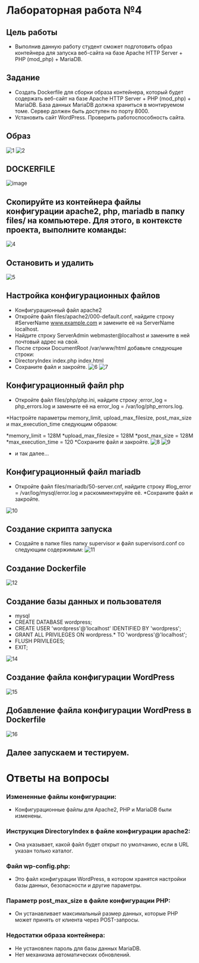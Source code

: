# Лабораторная работа №4
## Цель работы
* Выполнив данную работу студент сможет подготовить образ контейнера для запуска веб-сайта на базе Apache HTTP Server + PHP (mod_php) + MariaDB.

## Задание
* Создать Dockerfile для сборки образа контейнера, который будет содержать веб-сайт на базе Apache HTTP Server + PHP (mod_php) + MariaDB. База данных MariaDB должна храниться в монтируемом томе. Сервер должен быть доступен по порту 8000.
* Установить сайт WordPress. Проверить работоспособность сайта.

## Образ
![1](https://github.com/Iulia1511/containers04/assets/159126852/682b58b8-444f-4dd6-93bc-65d481faaa41)
![2](https://github.com/Iulia1511/containers04/assets/159126852/30c4e621-d795-4e55-b121-c29e6340d033)
## DOCKERFILE 
![image](https://github.com/Iulia1511/containers04/assets/159126852/b1ef73be-b5b7-4690-bf65-f394fc0f2c84)
## Скопируйте из контейнера файлы конфигурации apache2, php, mariadb в папку files/ на компьютере. Для этого, в контексте проекта, выполните команды:
![4](https://github.com/Iulia1511/containers04/assets/159126852/5c7b590b-b222-4bd3-85a5-65ae69ada35a)
## Остановить и удалить
![5](https://github.com/Iulia1511/containers04/assets/159126852/b89ef092-8a86-44af-acb9-a4403d9952f0)
## Настройка конфигурационных файлов
* Конфигурационный файл apache2
* Откройте файл files/apache2/000-default.conf, найдите строку #ServerName www.example.com и замените её на ServerName localhost.
* Найдите строку ServerAdmin webmaster@localhost и замените в ней почтовый адрес на свой.
* После строки DocumentRoot /var/www/html добавьте следующие строки:
* DirectoryIndex index.php index.html
* Сохраните файл и закройте.
  ![6](https://github.com/Iulia1511/containers04/assets/159126852/e6c0c338-e67f-4aaf-93fc-6b2803bdea71)
![7](https://github.com/Iulia1511/containers04/assets/159126852/dc081553-215d-455a-b880-744a2504a36e)

## Конфигурационный файл php
* Откройте файл files/php/php.ini, найдите строку ;error_log = php_errors.log и замените её на error_log = /var/log/php_errors.log.

*Настройте параметры memory_limit, upload_max_filesize, post_max_size и max_execution_time следующим образом:

*memory_limit = 128M
*upload_max_filesize = 128M
*post_max_size = 128M
*max_execution_time = 120
*Сохраните файл и закройте.
![8](https://github.com/Iulia1511/containers04/assets/159126852/74e513ed-a304-4664-9d83-2370c2d654af)
![9](https://github.com/Iulia1511/containers04/assets/159126852/05f8ace3-bc71-44b1-9476-a1a0469a31ee)
* и так далее...
## Конфигурационный файл mariadb
* Откройте файл files/mariadb/50-server.cnf, найдите строку #log_error = /var/log/mysql/error.log и раскомментируйте её.
*Сохраните файл и закройте.

![10](https://github.com/Iulia1511/containers04/assets/159126852/3f4555d3-ef01-4f78-9d32-6f008c32d7a9)
## Создание скрипта запуска
* Создайте в папке files папку supervisor и файл supervisord.conf со следующим содержимым:
![11](https://github.com/Iulia1511/containers04/assets/159126852/65f0820e-1e91-4949-8b8a-41795b63df64)
## Создание Dockerfile
![12](https://github.com/Iulia1511/containers04/assets/159126852/bb3e9ab1-a9f1-40ab-a168-d9a9b61e4863)
## Создание базы данных и пользователя
* mysql
* CREATE DATABASE wordpress;
* CREATE USER 'wordpress'@'localhost' IDENTIFIED BY 'wordpress';
* GRANT ALL PRIVILEGES ON wordpress.* TO 'wordpress'@'localhost';
* FLUSH PRIVILEGES;
* EXIT;
  
![14](https://github.com/Iulia1511/containers04/assets/159126852/be11b11a-a979-4356-aeb4-718eedd96474)
## Создание файла конфигурации WordPress
![15](https://github.com/Iulia1511/containers04/assets/159126852/ed43a35b-c5c6-4fdf-b109-317175fa4ce1)
## Добавление файла конфигурации WordPress в Dockerfile
![16](https://github.com/Iulia1511/containers04/assets/159126852/9d58fe2e-fef2-452d-80d4-27fd4935e7d3)
## Далее запускаем и тестируем.

# Ответы на вопросы
### Измененные файлы конфигурации:
* Конфигурационные файлы для Apache2, PHP и MariaDB были изменены.

### Инструкция DirectoryIndex в файле конфигурации apache2:
* Она указывает, какой файл будет открыт по умолчанию, если в URL указан только каталог.

### Файл wp-config.php:
* Это файл конфигурации WordPress, в котором хранятся настройки базы данных, безопасности и другие параметры.

### Параметр post_max_size в файле конфигурации PHP:
* Он устанавливает максимальный размер данных, которые PHP может принять от клиента через POST-запросы.

### Недостатки образа контейнера:
* Не установлен пароль для базы данных MariaDB.
* Нет механизма автоматических обновлений.












